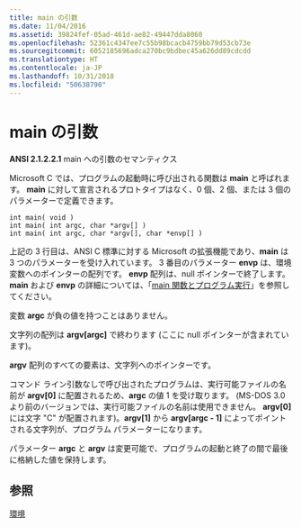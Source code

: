 ```yaml
---
title: main の引数
ms.date: 11/04/2016
ms.assetid: 39824fef-05ad-461d-ae82-49447dda8060
ms.openlocfilehash: 52361c4347ee7c55b98bcacb4759bb79d53cb73e
ms.sourcegitcommit: 6052185696adca270bc9bdbec45a626dd89cdcdd
ms.translationtype: HT
ms.contentlocale: ja-JP
ms.lasthandoff: 10/31/2018
ms.locfileid: "50638790"
---
```

# <a name="arguments-to-main"></a>main の引数

**ANSI 2.1.2.2.1** main への引数のセマンティクス

Microsoft C では、プログラムの起動時に呼び出される関数は **main** と呼ばれます。 **main** に対して宣言されるプロトタイプはなく、0 個、2 個、または 3 個のパラメーターで定義できます。

```
int main( void )
int main( int argc, char *argv[] )
int main( int argc, char *argv[], char *envp[] )
```

上記の 3 行目は、ANSI C 標準に対する Microsoft の拡張機能であり、**main** は 3 つのパラメーターを受け入れています。 3 番目のパラメーター **envp** は、環境変数へのポインターの配列です。 **envp** 配列は、null ポインターで終了します。 **main** および **envp** の詳細については、「[main 関数とプログラム実行](../c-language/main-function-and-program-execution.md)」を参照してください。

変数 **argc** が負の値を持つことはありません。

文字列の配列は **argv[argc]** で終わります (ここに null ポインターが含まれています)。

**argv** 配列のすべての要素は、文字列へのポインターです。

コマンド ライン引数なしで呼び出されたプログラムは、実行可能ファイルの名前が **argv[0]** に配置されるため、**argc** の値 1 を受け取ります。 (MS-DOS 3.0 より前のバージョンでは、実行可能ファイルの名前は使用できません。 **argv[0]** には文字 "C" が配置されます)。**argv[1]** から **argv[argc - 1]** によってポイントされる文字列が、プログラム パラメーターになります。

パラメーター **argc** と **argv** は変更可能で、プログラムの起動と終了の間で最後に格納した値を保持します。

## <a name="see-also"></a>参照

[環境](../c-language/environment.md)
